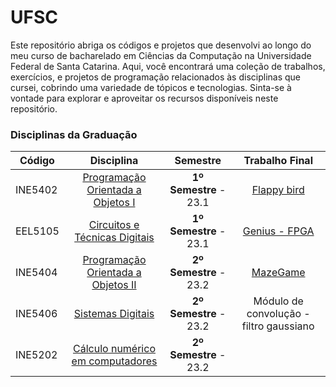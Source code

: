 # UFSC
Este repositório abriga os códigos e projetos que desenvolvi ao longo do meu curso de bacharelado em Ciências da Computação na Universidade Federal de Santa Catarina. Aqui, você encontrará uma coleção de trabalhos, exercícios, e projetos de programação relacionados às disciplinas que cursei, cobrindo uma variedade de tópicos e tecnologias. Sinta-se à vontade para explorar e aproveitar os recursos disponíveis neste repositório.

### Disciplinas da Graduação

| Código  | Disciplina                | Semestre | Trabalho Final |
| ------  | :-----------------------: | :--------: | :-------------: |
| INE5402 | [Programação Orientada a Objetos I](https://github.com/victoriavllso/questoes-URI) | **1º Semestre** - 23.1 | [Flappy bird](https://github.com/victoriavllso/flappy-bird) |
| EEL5105 | [Circuitos e Técnicas Digitais](https://github.com/victoriavllso/UFSC/tree/main/Circuitos%20e%20tecnicas%20digitais) | **1º Semestre** - 23.1 | [Genius - FPGA](https://github.com/victoriavllso/UFSC/tree/main/Circuitos%20e%20tecnicas%20digitais/GENIUS)
| INE5404 | [Programação Orientada a Objetos II](https://github.com/victoriavllso/UFSC/tree/main/Programa%C3%A7%C3%A3o%20Orientada%20a%20Objetos%202)| **2º Semestre** - 23.2 | [MazeGame](https://github.com/INE-UFSC/projeto-final-grupo-4-23-2)  |
| INE5406 | [Sistemas Digitais](https://github.com/victoriavllso/UFSC/tree/main/Sistemas%20Digitais)| **2º Semestre** - 23.2 | Módulo de convolução - filtro gaussiano |
| INE5202 | [Cálculo numérico em computadores](https://github.com/victoriavllso/UFSC/tree/main/C%C3%A1lculo%20num%C3%A9rico%20em%20computadores) | **2º Semestre** - 23.2 | 

